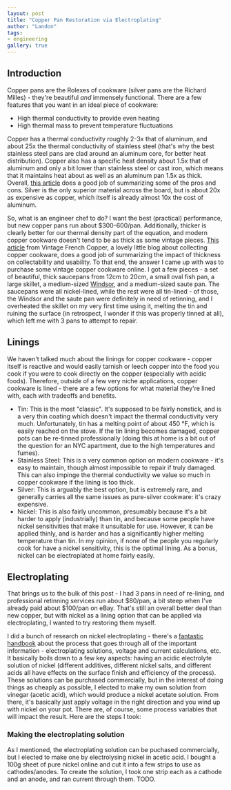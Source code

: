 ```yaml
---
layout: post
title: "Copper Pan Restoration via Electroplating"
author: "Landon"
tags:
- engineering
gallery: true
---
```


## Introduction

Copper pans are the Rolexes of cookware (silver pans are the Richard Milles) - they're beautiful *and* immensely functional. There are a few features that you want in an ideal piece of cookware:
- High thermal conductivity to provide even heating
- High thermal mass to prevent temperature fluctuations

Copper has a thermal conductivity roughly 2-3x that of aluminum, and about 25x the thermal conductivity of stainless steel (that's why the best stainless steel pans are clad around an aluminum core, for better heat distribution). Copper also has a specific heat density about 1.5x that of aluminum and only a bit lower than stainless steel or cast iron, which means that it maintains heat about as well as an aluminum pan 1.5x as thick. Overall, [this article](https://www.cookingforengineers.com/article/120/Common-Materials-of-Cookware) does a good job of summarizing some of the pros and cons. Silver is the only superior material across the board, but is about 20x as expensive as copper, which itself is already almost 10x the cost of aluminum.

So, what is an engineer chef to do? I want the best (practical) performance, but new copper pans run about $300-600/pan. Additionally, thicker is clearly better for our thermal density part of the equation, and modern copper cookware doesn't tend to be as thick as some vintage pieces. [This article](https://www.vintagefrenchcopper.com/buyers-guide/frequently-asked-questions/) from Vintage French Copper, a lovely little blog about collecting copper cookware, does a good job of summarizing the impact of thickness on collectability and usability. To that end, the answer I came up with was to purchase some vintage copper cookware online. I got a few pieces - a set of beautiful, thick saucepans from 12cm to 20cm, a small oval fish pan, a large skillet, a medium-sized [Windsor](https://www.vintagefrenchcopper.com/2020/11/guest-post-a-tale-of-three-windsors/), and a medium-sized saute pan. The saucepans were all nickel-lined, while the rest were all tin-lined - of those, the Windsor and the saute pan were definitely in need of retinning, and I overheated the skillet on my very first time using it, melting the tin and ruining the surface (in retrospect, I wonder if this was properly tinned at all), which left me with 3 pans to attempt to repair.

## Linings

We haven't talked much about the linings for copper cookware - copper itself is reactive and would easily tarnish or leech copper into the food you cook if you were to cook directly on the copper (especially with acidic foods). Therefore, outside of a few very niche applications, copper cookware is lined - there are a few options for what material they're lined with, each with tradeoffs and benefits.

- Tin: This is the most "classic". It's supposed to be fairly nonstick, and is a very thin coating which doesn't impact the thermal conductivity very much. Unfortunately, tin has a melting point of about 450 °F, which is easily reached on the stove. If the tin lining becomes damaged, copper pots can be re-tinned professionally (doing this at home is a bit out of the question for an NYC apartment, due to the high temperatures and fumes).
- Stainless Steel: This is a very common option on modern cookware - it's easy to maintain, though almost impossible to repair if truly damaged. This can also impinge the thermal conductivity we value so much in copper cookware if the lining is too thick.
- Silver: This is arguably the best option, but is extremely rare, and generally carries all the same issues as pure-silver cookware: it's crazy expensive.
- Nickel: This is also fairly uncommon, presumably because it's a bit harder to apply (industrially) than tin, and because some people have nickel sensitivities that make it unsuitable for use. However, it can be applied thinly, and is harder and has a significantly higher melting temperature than tin. In my opinion, if none of the people you regularly cook for have a nickel sensitivity, this is the optimal lining. As a bonus, nickel can be electroplated at home fairly easily.

## Electroplating

That brings us to the bulk of this post - I had 3 pans in need of re-lining, and professional retinning services run about $80/pan, a bit steep when I've already paid about $100/pan on eBay. That's still an overall better deal than new copper, but with nickel as a lining option that can be applied via electroplating, I wanted to try restoring them myself.

I did a bunch of research on nickel electroplating - there's a [fantastic handbook](https://nickelinstitute.org/media/2323/nph_141015.pdf) about the process that goes through all of the important information - electroplating solutions, voltage and current calculations, etc. It basically boils down to a few key aspects: having an acidic electrolyte solution of nickel (different additives, different nickel salts, and different acids all have effects on the surface finish and efficiency of the process). These solutions can be purchased commercially, but in the interest of doing things as cheaply as possible, I elected to make my own solution from vinegar (acetic acid), which would produce a nickel acetate solution. From there, it's basically just apply voltage in the right direction and you wind up with nickel on your pot. There are, of course, some process variables that will impact the result. Here are the steps I took:

### Making the electroplating solution
As I mentioned, the electroplating solution can be puchased commercially, but I elected to make one by electrolysing nickel in acetic acid. I bought a 100g sheet of pure nickel online and cut it into a few strips to use as cathodes/anodes. To create the solution, I took one strip each as a cathode and an anode, and ran current through them. TODO<fill in details>. 